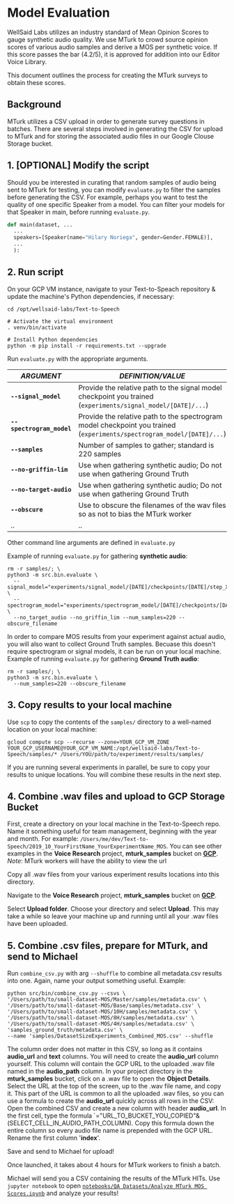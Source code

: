 # Model Evaluation
WellSaid Labs utilizes an industry standard of Mean Opinion Scores to gauge synthetic audio quality. We use MTurk to crowd source opinion scores of various audio samples and derive a MOS per synthetic voice. If this score passes the bar (4.2/5), it is approved for addition into our Editor Voice Library.

This document outlines the process for creating the MTurk surveys to obtain these scores.

## Background
MTurk utilizes a CSV upload in order to generate survey questions in batches. There are several steps involved in generating the CSV for upload to MTurk and for storing the associated audio files in our Google Clouse Storage bucket.

## 1. [OPTIONAL] Modify the script
Should you be interested in curating that random samples of audio being sent to MTurk for testing, you can modify `evaluate.py` to filter the samples before generating the CSV. For example, perhaps you want to test the quality of one specific Speaker from a model. You can filter your models for that Speaker in main, before running `evaluate.py`.
```python
def main(dataset, ...
  ...
  speakers=[Speaker(name="Hilary Noriega", gender=Gender.FEMALE)],
  ...
  ):
```

## 2. Run script
On your GCP VM instance, navigate to your Text-to-Speach repository & update the machine's Python dependencies, if necessary:
```
cd /opt/wellsaid-labs/Text-to-Speech

# Activate the virtual environment
. venv/bin/activate

# Install Python dependencies
python -m pip install -r requirements.txt --upgrade
```

Run `evaluate.py` with the appropriate arguments.

*ARGUMENT*                 | *DEFINITION/VALUE*
-------------------------- | ------------------------------------------------------------------------------------------------------------------------
**`--signal_model`**       | Provide the relative path to the signal model checkpoint you trained (`experiments/signal_model/[DATE]/...`)
**`--spectrogram_model`**  | Provide the relative path to the spectrogram model checkpoint you trained (`experiments/spectrogram_model/[DATE]/...`)
**`--samples`**            | Number of samples to gather; standard is 220 samples
**`--no-griffin-lim`**     | Use when gathering synthetic audio; Do not use when gathering Ground Truth
**`--no-target-audio`**    | Use when gathering synthetic audio; Do not use when gathering Ground Truth
**`--obscure`**            | Use to obscure the filenames of the wav files so as not to bias the MTurk worker
..                         | ..

Other command line arguments are defined in `evaluate.py`

Example of running `evaluate.py` for gathering **synthetic audio**:
```
rm -r samples/; \
python3 -m src.bin.evaluate \
  --signal_model="experiments/signal_model/[DATE]/checkpoints/[DATE]/step_XXXXXX.pt" \
  --spectrogram_model="experiments/spectrogram_model/[DATE]/checkpoints/[DATE]/step_XXXXXX.pt" \
  --no_target_audio --no_griffin_lim --num_samples=220 --obscure_filename
```

In order to compare MOS results from your experiment against actual audio, you will also want to collect Ground Truth samples. Becuase this doesn't require spectrogram or signal models, it can be run on your local machine.
Example of running `evaluate.py` for gathering **Ground Truth audio**:
```
rm -r samples/; \
python3 -m src.bin.evaluate \
  --num_samples=220 --obscure_filename
```

## 3. Copy results to your local machine
Use `scp` to copy the contents of the `samples/` directory to a well-named location on your local machine:
```
gcloud compute scp --recurse --zone=YOUR_GCP_VM_ZONE YOUR_GCP_USERNAME@YOUR_GCP_VM_NAME:/opt/wellsaid-labs/Text-to-Speech/samples/* /Users/YOU/path/to/experiment/results/samples/
```

If you are running several experiments in parallel, be sure to copy your results to unique locations. You will combine these results in the next step.

## 4. Combine .wav files and upload to GCP Storage Bucket
First, create a directory on your local machine in the Text-to-Speech repo. Name it something useful for team management, beginning with the year and month. For example:
`/Users/me/dev/Text-to-Speech/2019_10_YourFirstName_YourExperimentName_MOS`.  You can see other examples in the **Voice Research** project, **mturk_samples** bucket on [**GCP**](https://console.cloud.google.com/storage/browser/mturk_samples). *Note*: MTurk workers will have the ability to view the url 

Copy all .wav files from your various experiment results locations into this directory.

Navigate to the **Voice Research** project, **mturk_samples** bucket on [**GCP**](https://console.cloud.google.com/storage/browser/mturk_samples). 

Select **Upload folder**. Choose your directory and select **Upload**. This may take a while so leave your machine up and running until all your .wav files have been uploaded.

## 5. Combine .csv files, prepare for MTurk, and send to Michael
Run `combine_csv.py` with arg `--shuffle` to combine all metadata.csv results into one. Again, name your output something useful.
Example:
```
python src/bin/combine_csv.py --csvs \
'/Users/path/to/small-dataset-MOS/Master/samples/metadata.csv' \
'/Users/path/to/small-dataset-MOS/Base/samples/metadata.csv' \
'/Users/path/to/small-dataset-MOS/10H/samples/metadata.csv' \
'/Users/path/to/small-dataset-MOS/8H/samples/metadata.csv' \
'/Users/path/to/small-dataset-MOS/4H/samples/metadata.csv' \
'samples_ground_truth/metadata.csv' \
--name 'samples/DatasetSizeExperiments_Combined_MOS.csv' --shuffle
```

The column order does not matter in this CSV, so long as it contains **audio_url** and **text** columns. You will need to create the **audio_url** column yourself. This column will contain the GCP URL to the uploaded .wav file named in the **audio_path** column. In your project directory in the **mturk_samples** bucket, click on a .wav file to open the **Object Details**. Select the URL at the top of the screen, up to the .wav file name, and copy it. This part of the URL is common to all the uploaded .wav files, so you can use a formula to create the **audio_url** quickly across all rows in the CSV:
Open the combined CSV and create a new column with header **audio_url**. In the first cell, type the formula `="URL_TO_BUCKET_YOU_COPIED"&(SELECT_CELL_IN_AUDIO_PATH_COLUMN). Copy this formula down the entire column so every audio file name is prepended with the GCP URL.
Rename the first column '**index**'.

Save and send to Michael for upload!

Once launched, it takes about 4 hours for MTurk workers to finish a batch.

Michael will send you a CSV containing the results of the MTurk HITs. Use `jupyter notebook` to open [`notebooks/QA Datasets/Analyze MTurk MOS Scores.ipynb`](https://github.com/wellsaid-labs/Text-to-Speech/blob/master/notebooks/QA%20Datasets/Analyze%20MTurk%20MOS%20Scores.ipynb) and analyze your results!
